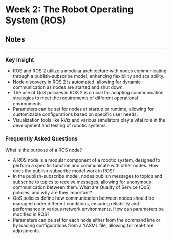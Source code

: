 # Week 2: The Robot Operating System (ROS)

## Notes

---

### Key Insight
- ROS and ROS 2 utilize a modular architecture with nodes communicating through a publish-subscribe model, enhancing flexibility and scalability.
- Node discovery in ROS 2 is automated, allowing for dynamic communication as nodes are started and shut down.
- The use of QoS policies in ROS 2 is crucial for adapting communication strategies to meet the requirements of different operational environments.
- Parameters can be set for nodes at startup or runtime, allowing for customizable configurations based on specific user needs.
- Visualization tools like RViz and various simulators play a vital role in the development and testing of robotic systems.

### Frequently Asked Questions
What is the purpose of a ROS node?
- A ROS node is a modular component of a robotic system, designed to perform a specific function and communicate with other nodes.
How does the publish-subscribe model work in ROS?
- In the publish-subscribe model, nodes publish messages to topics and subscribe to topics to receive messages, allowing for anonymous communication between them.
What are Quality of Service (QoS) policies, and why are they important?
- QoS policies define how communication between nodes should be managed under different conditions, ensuring reliability and performance in various network environments.
How can parameters be modified in ROS?
- Parameters can be set for each node either from the command line or by loading configurations from a YASML file, allowing for real-time adjustments.
